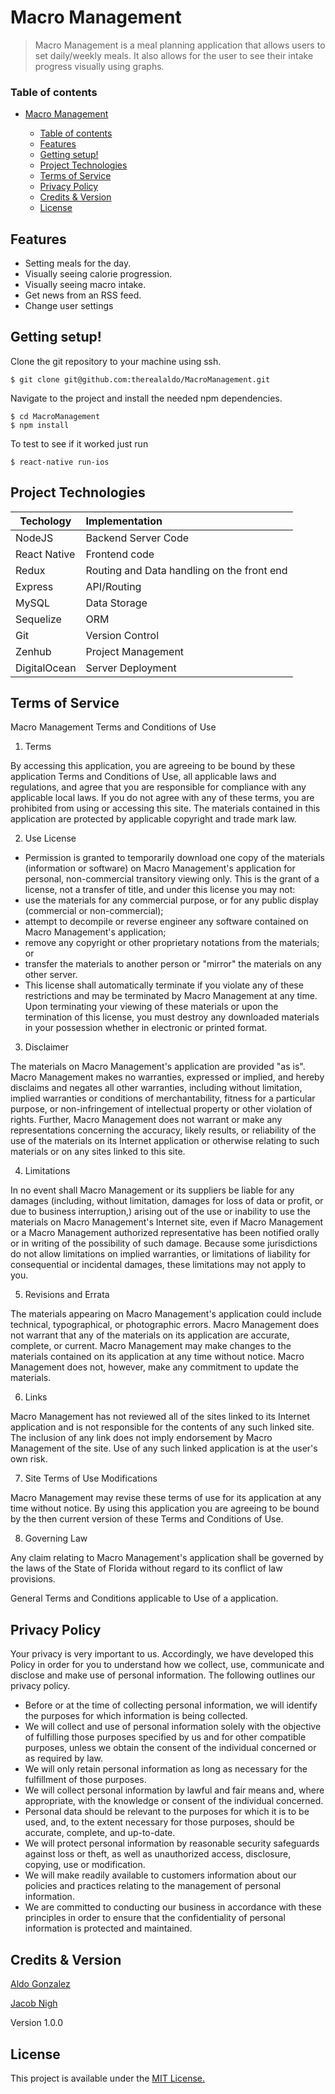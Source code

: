 # Macro Management

> Macro Management is a meal planning application that allows users to set daily/weekly meals. It
> also allows for the user to see their intake progress visually using graphs.  

### Table of contents
<!-- TOC depthFrom:1 depthTo:6 withLinks:1 updateOnSave:1 orderedList:0 -->

- [Macro Management](#macro-management)

	- [Table of contents](#table-of-contents)
	- [Features](#features)
	- [Getting setup!](#getting-setup)
	- [Project Technologies](#project-technologies)
	- [Terms of Service](#terms-of-service)
	- [Privacy Policy](#privacy-policy)
	- [Credits & Version](#credits-version)
	- [License](#license)

<!-- TOC -->

## Features
* Setting meals for the day.
* Visually seeing calorie progression.
* Visually seeing macro intake.
* Get news from an RSS feed.
* Change user settings

## Getting setup!

Clone the git repository to your machine using ssh.
```
$ git clone git@github.com:therealaldo/MacroManagement.git
```

Navigate to the project and install the needed npm dependencies.
```
$ cd MacroManagement
$ npm install
```

To test to see if it worked just run

```
$ react-native run-ios
```

## Project Technologies

| Techology           | Implementation |
| ------------------- |:-------------|
| NodeJS              | Backend Server Code |
| React Native        | Frontend code |
| Redux               | Routing and Data handling on the front end |
| Express             | API/Routing |
| MySQL               | Data Storage |
| Sequelize           | ORM |
| Git                 | Version Control |
| Zenhub              | Project Management |
| DigitalOcean        | Server Deployment  |

## Terms of Service

Macro Management Terms and Conditions of Use

1. Terms

  By accessing this application, you are agreeing to be bound by these application Terms and Conditions of Use, all applicable laws and regulations, and agree that you are responsible for compliance with any applicable local laws. If you do not agree with any of these terms, you are prohibited from using or accessing this site. The materials contained in this application are protected by applicable copyright and trade mark law.

2. Use License

  * Permission is granted to temporarily download one copy of the materials (information or software) on Macro Management's application for personal, non-commercial transitory viewing only. This is the grant of a license, not a transfer of title, and under this license you may not:
  * use the materials for any commercial purpose, or for any public display (commercial or non-commercial);
  * attempt to decompile or reverse engineer any software contained on Macro Management's application;
  * remove any copyright or other proprietary notations from the materials; or
  * transfer the materials to another person or "mirror" the materials on any other server.
  * This license shall automatically terminate if you violate any of these restrictions and may be terminated by Macro Management at any time. Upon terminating your viewing of these materials or upon the termination of this license, you must destroy any downloaded materials in your possession whether in electronic or printed format.

3. Disclaimer

  The materials on Macro Management's application are provided "as is". Macro Management makes no warranties, expressed or implied, and hereby disclaims and negates all other warranties, including without limitation, implied warranties or conditions of merchantability, fitness for a particular purpose, or non-infringement of intellectual property or other violation of rights. Further, Macro Management does not warrant or make any representations concerning the accuracy, likely results, or reliability of the use of the materials on its Internet application or otherwise relating to such materials or on any sites linked to this site.

4. Limitations

  In no event shall Macro Management or its suppliers be liable for any damages (including, without limitation, damages for loss of data or profit, or due to business interruption,) arising out of the use or inability to use the materials on Macro Management's Internet site, even if Macro Management or a Macro Management authorized representative has been notified orally or in writing of the possibility of such damage. Because some jurisdictions do not allow limitations on implied warranties, or limitations of liability for consequential or incidental damages, these limitations may not apply to you.

5. Revisions and Errata

  The materials appearing on Macro Management's application could include technical, typographical, or photographic errors. Macro Management does not warrant that any of the materials on its application are accurate, complete, or current. Macro Management may make changes to the materials contained on its application at any time without notice. Macro Management does not, however, make any commitment to update the materials.

6. Links

  Macro Management has not reviewed all of the sites linked to its Internet application and is not responsible for the contents of any such linked site. The inclusion of any link does not imply endorsement by Macro Management of the site. Use of any such linked application is at the user's own risk.

7. Site Terms of Use Modifications

  Macro Management may revise these terms of use for its application at any time without notice. By using this application you are agreeing to be bound by the then current version of these Terms and Conditions of Use.

8. Governing Law

  Any claim relating to Macro Management's application shall be governed by the laws of the State of Florida without regard to its conflict of law provisions.

  General Terms and Conditions applicable to Use of a application.

## Privacy Policy

Your privacy is very important to us. Accordingly, we have developed this Policy in order for you to understand how we collect, use, communicate and disclose and make use of personal information. The following outlines our privacy policy.

* Before or at the time of collecting personal information, we will identify the purposes for which information is being collected.
* We will collect and use of personal information solely with the objective of fulfilling those purposes specified by us and for other compatible purposes, unless we obtain the consent of the individual concerned or as required by law.
* We will only retain personal information as long as necessary for the fulfillment of those purposes.
* We will collect personal information by lawful and fair means and, where appropriate, with the knowledge or consent of the individual concerned.
* Personal data should be relevant to the purposes for which it is to be used, and, to the extent necessary for those purposes, should be accurate, complete, and up-to-date.
* We will protect personal information by reasonable security safeguards against loss or theft, as well as unauthorized access, disclosure, copying, use or modification.
* We will make readily available to customers information about our policies and practices relating to the management of personal information.
* We are committed to conducting our business in accordance with these principles in order to ensure that the confidentiality of personal information is protected and maintained.

## Credits & Version

[Aldo Gonzalez](https://github.com/therealaldo)

[Jacob Nigh](https://github.com/jacobnigh)

Version 1.0.0

## License

This project is available under the [MIT License.](https://opensource.org/licenses/MIT)
